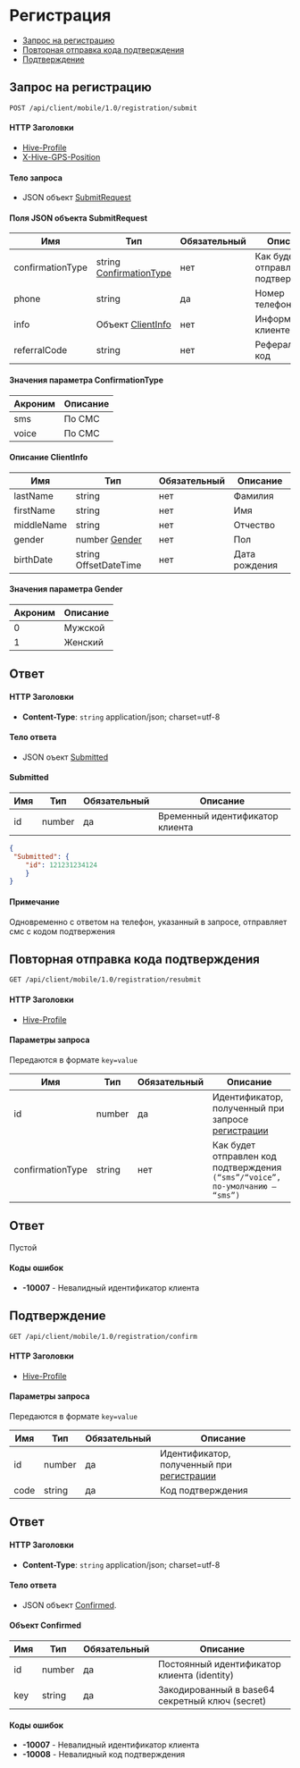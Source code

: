 # Регистрация

* [Запрос на регистрацию](#registration-item)
* [Повторная отправка кода подтверждения](#resubmit-item)
* [Подтверждение](#confirm-item)

<a name="registration-item"></a>
## Запрос на регистрацию

`POST /api/client/mobile/1.0/registration/submit`

#### HTTP Заголовки
* [Hive-Profile](http_headers.md)
* [X-Hive-GPS-Position](http_headers.md)

#### Тело запроса
* JSON объект [SubmitRequest](#registration-submit-fields)

<a name="registration-submit-fields"></a>
#### Поля JSON объекта **SubmitRequest**

Имя | Тип | Обязательный | Описание
--- | --- | --- | ---
confirmationType | string [ConfirmationType](#ConfirmationType-enum) | нет | Как будет отправлен код подтверждения
phone | string | да | Номер телефона
info | Объект [ClientInfo](#ClientInfo-fields) | нет | Информация о клиенте
referralCode | string | нет | Реферальный код

<a name="ConfirmationType-enum"></a>
#### Значения параметра ConfirmationType

Акроним | Описание
--- | ---
sms | По СМС
voice | По СМС

<a name="ClientInfo-fields"></a>
#### Описание ClientInfo

Имя | Тип | Обязательный | Описание
--- | --- | --- | ---
lastName | string | нет | Фамилия
firstName	| string | нет | Имя
middleName | string | нет | Отчество
gender | number [Gender](#Gender-enum) |	нет | Пол
birthDate |	string OffsetDateTime | нет | Дата рождения

<a name="Gender-enum"></a>
#### Значения параметра Gender

Акроним | Описание
--- | ---
0 | Мужской
1 | Женский

## Ответ

#### HTTP Заголовки
* **Content-Type**: `string` application/json; charset=utf-8

#### Тело ответа
* JSON оъект [Submitted](#Submitted-fields)

<a name="Submitted-fields"></a>
#### Submitted

Имя | Тип | Обязательный | Описание
--- | --- | --- | ---
id | number | да | Временный идентификатор клиента

```json
{
 "Submitted": {
    "id": 121231234124
    }
}
```

#### Примечание
Одновременно с ответом на телефон, указанный в запросе, отправляет смс с кодом подтвержения


<a name="resubmit-item"></a>
## Повторная отправка кода подтверждения

`GET /api/client/mobile/1.0/registration/resubmit`

#### HTTP Заголовки
* [Hive-Profile](http_headers.md)

#### Параметры запроса
Передаются в формате `key=value`

Имя | Тип | Обязательный | Описание 
--- | --- | --- | ---
id | number | да | Идентификатор, полученный при запросе [регистрации](#registration-item)
confirmationType | string | нет | Как будет отправлен код подтверждения `(“sms”/“voice”, по-умолчанию – “sms”)`

## Ответ

Пустой

#### Коды ошибок

* **-10007** - Невалидный идентификатор клиента


<a name="confirm-item"></a>
## Подтверждение

`GET /api/client/mobile/1.0/registration/confirm`

#### HTTP Заголовки
* [Hive-Profile](http_headers.md)

#### Параметры запроса
Передаются в формате `key=value`

Имя | Тип | Обязательный | Описание 
--- | --- | --- | ---
id | number | да | Идентификатор, полученный при [регистрации](#registration-item)
code | string | да | Код подтверждения

## Ответ

#### HTTP Заголовки
* **Content-Type**: `string` application/json; charset=utf-8

#### Тело ответа
* JSON объект [Confirmed](#Confirmed-fields).

<a name="Confirmed-fields"></a>
#### Объект Confirmed

Имя | Тип | Обязательный | Описание 
--- | --- | --- | ---
id | number | да | Постоянный идентификатор клиента (identity)
key | string | да | Закодированный в base64 секретный ключ (secret)

#### Коды ошибок

* **-10007** - Невалидный идентификатор клиента
* **-10008** - Невалидный код подтверждения




